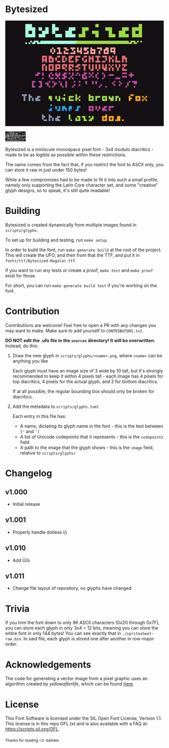 # Bytesized

![Preview image of the Bytesized font, containing numbers, the alphabet, some punctuation, and "The quick brown fox jumps over the lazy dog."](documentation/preview.png)

![The spritesheet of the ASCII part of the Bytesized font.](documentation/spritesheet-raw.png)

Bytesized is a miniscule monospace pixel font - 3x4 modulo diacritics - 
made to be as legible as possible within these restrictions.

The name comes from the fact that, if you restrict the font to ASCII only,
you can store it raw in just under 150 bytes!

While a few compromises had to be made to fit it into such a small profile,
namely only supporting the Latin Core character set,
and some "creative" glyph designs, so to speak,
it's still quite readable!

# Building

Bytesized is created dynamically from multiple images found in `scripts/glyphs`.

To set up for building and testing, run `make setup`.

In order to build the font, run `make generate build` at the root of the project. 
This will create the UFO, and then from that the TTF, and put it in `fonts/ttf/Bytesized-Regular.ttf`.

If you want to run any tests or create a proof, `make test` and `make proof` exist for those.

For short, you can run `make generate build test` if you're working on the font.

# Contribution

Contributions are welcome! Feel free to open a PR with any changes you may want to make. Make sure to add yourself to `CONTRIBUTORS.txt`.

**DO NOT edit the .ufo file in the `sources` directory! It will be overwritten.** Instead, do this:

1. Draw the new glyph in `scripts/glyphs/<name>.png`, where `<name>` can be anything you like
   
   Each glyph must have an image size of 3 wide by 10 tall,
   but it's strongly recommended to keep it within 4 pixels tall - 
   each image has 4 pixels for top diacritics,
   4 pixels for the actual glyph, and 2 for bottom diacritics.

   If at all possible, the regular bounding box should only be broken for diacritics.

2. Add the metadata to `scripts/glyphs.toml`

   Each entry in this file has:
   - A name, dictating its glyph name in the font - this is the text between `['` and `']`
   - A list of Unicode codepoints that it represents - this is the `codepoints` field
   - A path to the image that the glyph shows - this is the `image` field, relative to `scripts/glyphs/`


# Changelog

## v1.000
- Initial release

## v1.001
- Properly handle dotless i/j

## v1.010
- Add Ŭ/ŭ

## v1.011
- Change file layout of repository, no glyphs have changed

# Trivia

If you trim the font down to only 96 ASCII characters (0x20 through 0x7F), you can store each glyph in only 3x4 = 12 bits, 
meaning you can store the entire font in only 144 bytes! You can see exactly that in `./spritesheet-raw.bin`.
In said file, each glyph is stored one after another in row-major order.

# Acknowledgements

The code for generating a vector image from a pixel graphic uses an algorithm created by _yellowafterlife_,
which can be found [here](https://yal.cc/grid-based-contour-traversal/).

# License 

This Font Software is licensed under the SIL Open Font License, Version 1.1. This license is in this repo OFL.txt and is also available with a FAQ at: https://scripts.sil.org/OFL.

<sub>Thanks for reading &lt;3 -baltdev</sub>

